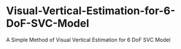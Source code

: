 # Visual-Vertical-Estimation-for-6-DoF-SVC-Model
A Simple Method of Visual Vertical Estimation for 6 DoF SVC Model
